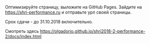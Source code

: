 Оптимизируйте страницу, выложите на GitHub Pages. Зайдите на https://shri-performance.ru и отправьте урл своей страницы.

Срок сдачи - до 31.10.2018 включительно.

Смотреть здесь https://olgadorio.github.io/shri2018-2-performance-2/docs/index.html
